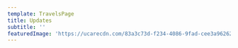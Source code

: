 ```yaml
---
template: TravelsPage
title: Updates
subtitle: ''
featuredImage: 'https://ucarecdn.com/83a3c73d-f234-4086-9fad-cee3a9626230/'
---
```


